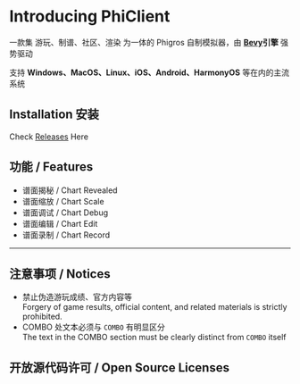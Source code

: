 
# Introducing **PhiClient**

一款集 游玩、制谱、社区、渲染 为一体的 Phigros 自制模拟器，由 **[Bevy](https://github.com/bevyengine/bevy)引擎** 强势驱动

支持 **Windows、MacOS、Linux、iOS、Android、HarmonyOS** 等在内的主流系统

## Installation 安装

Check [Releases](https://github.com/9RayAlkalin/PhiClient/releases) Here


## 功能 / Features

  - 谱面揭秘 / Chart Revealed  
  - 谱面缩放 / Chart Scale
  - 谱面调试 / Chart Debug
  - 谱面编辑 / Chart Edit
  - 谱面录制 / Chart Record

---

## 注意事项 / Notices

- 禁止伪造游玩成绩、官方内容等  
  Forgery of game results, official content, and related materials is strictly prohibited.
- COMBO 处文本必须与 `COMBO` 有明显区分  
  The text in the COMBO section must be clearly distinct from `COMBO` itself

## 开放源代码许可 / Open Source Licenses
